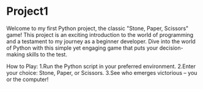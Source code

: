 # Project1
Welcome to my first Python project, the classic "Stone, Paper, Scissors" game! This project is an exciting introduction to the world of programming and a testament to my journey as a beginner developer. Dive into the world of Python with this simple yet engaging game that puts your decision-making skills to the test.

How to Play:
1.Run the Python script in your preferred environment.
2.Enter your choice: Stone, Paper, or Scissors.
3.See who emerges victorious – you or the computer!
